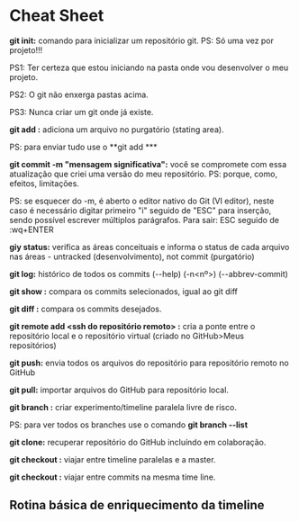 # Cheat Sheet

**git init:** comando para inicializar um repositório git. PS: Só uma vez por projeto!!!

PS1: Ter certeza que estou iniciando na pasta onde vou desenvolver o meu projeto.

PS2: O git não enxerga pastas acima.

PS3: Nunca criar um git onde já existe.

**git add <name file>:** adiciona um arquivo no purgatório (stating area).

PS: para enviar tudo use o **git add ***

**git commit -m "mensagem significativa":** você se compromete com essa atualização que criei uma versão do meu repositório. PS: porque, como, efeitos, limitações.

PS: se esquecer do -m, é aberto o editor nativo do Git (VI editor), neste caso é necessário digitar primeiro "i" seguido de "ESC" para inserção, sendo possível escrever múltiplos parágrafos. Para sair: ESC seguido de :wq+ENTER

**giy status:** verifica as áreas conceituais e informa o status de cada arquivo nas áreas - untracked (desenvolvimento), not commit (purgatório)

**git log:** histórico de todos os commits (--help) (-n<nº>) (--abbrev-commit)

**git show <commit ID1> <commit ID2>:** compara os commits selecionados, igual ao git diff

**git diff <commit ID1> <commit ID2>:** compara os commits desejados.

**git remote add <pasta local> <ssh do repositório remoto> :** cria a ponte entre o repositório local e o repositório virtual (criado no GitHub>Meus repositórios)

**git push:** envia todos os arquivos do repositório para repositório remoto no GitHub 

**git pull:** importar arquivos do GitHub para repositório local.

**git branch <name>:** criar experimento/timeline paralela livre de risco.

PS: para ver todos os branches use o comando **git branch --list**

**git clone:** recuperar repositório do GitHub incluíndo em colaboração.

**git checkout <name>:** viajar entre timeline paralelas e a master.

**git checkout <id commit> :** viajar entre commits na mesma time line.



## **Rotina básica de enriquecimento da timeline**
